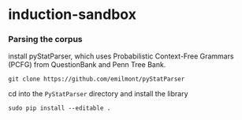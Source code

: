 # induction-sandbox

### Parsing the corpus

install pyStatParser, which uses Probabilistic Context-Free Grammars (PCFG) from QuestionBank and Penn Tree Bank.

```
git clone https://github.com/emilmont/pyStatParser
```

cd into the `PyStatParser` directory and install the library
```
sudo pip install --editable .
```


